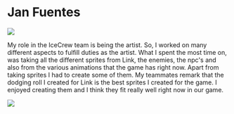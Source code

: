 # Jan Fuentes

![](http://imgur.com/PUs460y.png) 

My role in the IceCrew team is being the artist. So, I worked on many different aspects to fulfill duties as the artist. What I spent the most time on, was taking all the different sprites from Link, the enemies, the npc's and also from the various animations that the game has right now. Apart from taking sprites I had to create some of them. My teammates remark that the dodging roll I created for Link is the best sprites I created for the game. I enjoyed creating them and I think they fit really well right now in our game.

![](http://imgur.com/8dw2Hro.gif)
